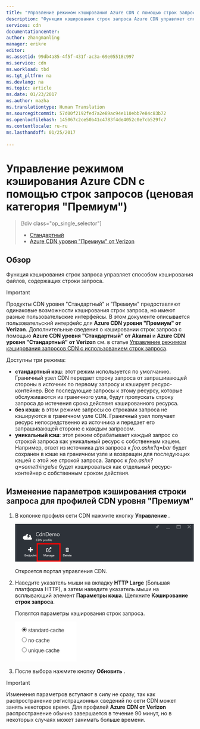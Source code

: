 ```yaml
---
title: "Управление режимом кэширования Azure CDN с помощью строк запросов (ценовая категория \"Премиум\") | Документация Майкрософт"
description: "Функция кэширования строк запроса Azure CDN управляет способом кэширования файлов, содержащих строки запроса."
services: cdn
documentationcenter: 
author: zhangmanling
manager: erikre
editor: 
ms.assetid: 99db4a85-4f5f-431f-ac3a-69e05518c997
ms.service: cdn
ms.workload: tbd
ms.tgt_pltfrm: na
ms.devlang: na
ms.topic: article
ms.date: 01/23/2017
ms.author: mazha
ms.translationtype: Human Translation
ms.sourcegitcommit: 57d00f2192fed7a2e89ac94e110ebb7e84c83b72
ms.openlocfilehash: 145067c2ce50b41c4783f4de4052c0e7cb529fc7
ms.contentlocale: ru-ru
ms.lasthandoff: 01/25/2017

---
```

# <a name="control-azure-cdn-caching-behavior-with-query-strings---premium"></a>Управление режимом кэширования Azure CDN с помощью строк запросов (ценовая категория "Премиум")
> [!div class="op_single_selector"]
> * [Стандартный](cdn-query-string.md)
> * [Azure CDN уровня "Премиум" от Verizon](cdn-query-string-premium.md)
> 
> 

## <a name="overview"></a>Обзор
Функция кэширования строк запроса управляет способом кэширования файлов, содержащих строки запроса.

> [!IMPORTANT]
> Продукты CDN уровня "Стандартный" и "Премиум" предоставляют одинаковые возможности кэширования строк запроса, но имеют разные пользовательские интерфейсы.  В этом документе описывается пользовательский интерфейс для **Azure CDN уровня "Премиум" от Verizon**.  Дополнительные сведения о кэшировании строк запроса с помощью **Azure CDN уровня "Стандартный" от Akamai** и **Azure CDN уровня "Стандартный" от Verizon** см. в статье [Управление режимом кэширования запросов CDN с использованием строк запроса](cdn-query-string.md).
> 
> 

Доступны три режима:

* **стандартный кэш**: этот режим используется по умолчанию.  Граничный узел CDN передает строку запроса от запрашивающей стороны в источник по первому запросу и кэширует ресурс-контейнер.  Все последующие запросы к этому ресурсу, которые обслуживаются из граничного узла, будут пропускать строку запроса до истечения срока действия кэшированного ресурса.
* **без кэша**: в этом режиме запросы со строками запроса не кэшируются в граничном узле CDN.  Граничный узел получает ресурс непосредственно из источника и передает его запрашивающей стороне с каждым запросом.
* **уникальный кэш**: этот режим обрабатывает каждый запрос со строкой запроса как уникальный ресурс с собственным кэшем.  Например, ответ из источника для запроса к *foo.ashx?q=bar* будет сохранен в кэше на граничном узле и возвращен для последующих кэшей с этой же строкой запроса.  Запрос к *foo.ashx?q=somethingelse* будет кэшироваться как отдельный ресурс-контейнер с собственным сроком действия.

## <a name="changing-query-string-caching-settings-for-premium-cdn-profiles"></a>Изменение параметров кэширования строки запроса для профилей CDN уровня "Премиум"
1. В колонке профиля сети CDN нажмите кнопку **Управление** .
   
    ![Кнопка управления в колонке профиля CDN](./media/cdn-query-string-premium/cdn-manage-btn.png)
   
    Откроется портал управления CDN.
2. Наведите указатель мыши на вкладку **HTTP Large** (Большая платформа HTTP), а затем наведите указатель мыши на всплывающий элемент **Параметры кэша**.  Щелкните **Кэширование строк запроса**.
   
    Появятся параметры кэширования строк запроса.
   
    ![Параметры кэширования строк запроса CDN](./media/cdn-query-string-premium/cdn-query-string.png)
3. После выбора нажмите кнопку **Обновить** .

> [!IMPORTANT]
> Изменения параметров вступают в силу не сразу, так как распространение регистрационных сведений по сети CDN может занять некоторое время.  Для профилей <b>Azure CDN от Verizon</b> распространение обычно завершается в течение 90 минут, но в некоторых случаях может занимать больше времени.
> 
> 


